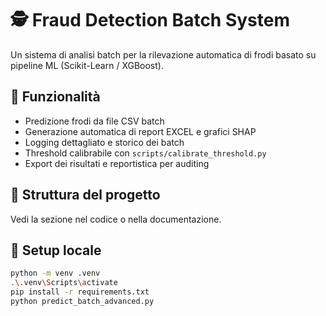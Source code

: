 # 🕵️ Fraud Detection Batch System

Un sistema di analisi batch per la rilevazione automatica di frodi basato su pipeline ML (Scikit-Learn / XGBoost).

## 🚀 Funzionalità
- Predizione frodi da file CSV batch
- Generazione automatica di report EXCEL e grafici SHAP
- Logging dettagliato e storico dei batch
- Threshold calibrabile con `scripts/calibrate_threshold.py`
- Export dei risultati e reportistica per auditing

## 📁 Struttura del progetto
Vedi la sezione nel codice o nella documentazione.

## 🧩 Setup locale
```bash
python -m venv .venv
.\.venv\Scripts\activate
pip install -r requirements.txt
python predict_batch_advanced.py
